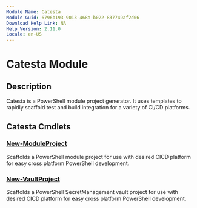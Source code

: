 ```yaml
---
Module Name: Catesta
Module Guid: 6796b193-9013-468a-b022-837749af2d06
Download Help Link: NA
Help Version: 2.11.0
Locale: en-US
---
```


# Catesta Module
## Description
Catesta is a PowerShell module project generator. It uses templates to rapidly scaffold test and build integration for a variety of CI/CD platforms.

## Catesta Cmdlets
### [New-ModuleProject](New-ModuleProject.md)
Scaffolds a PowerShell module project for use with desired CICD platform for easy cross platform PowerShell development.

### [New-VaultProject](New-VaultProject.md)
Scaffolds a PowerShell SecretManagement vault project for use with desired CICD platform for easy cross platform PowerShell development.


